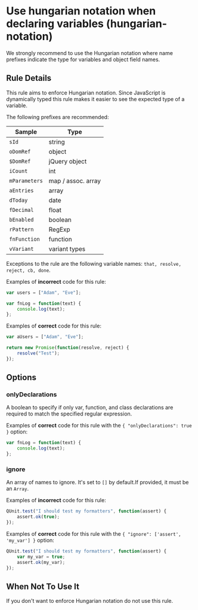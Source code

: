 # Use hungarian notation when declaring variables (hungarian-notation)

We strongly recommend to use the Hungarian notation where name prefixes indicate the type for variables and object field names.

## Rule Details

This rule aims to enforce Hungarian notation. Since JavaScript is dynamically typed this rule makes it easier to see the expected type of a variable.

The following prefixes are recommended:

| Sample | Type |
|-|-|
| `sId` | string |
| `oDomRef` | object |
| `$DomRef` | jQuery object |
| `iCount` | int |
| `mParameters` | map / assoc. array |
| `aEntries` | array |
| `dToday` | date |
| `fDecimal` | float |
| `bEnabled` | boolean |
| `rPattern` | RegExp |
| `fnFunction` | function |
| `vVariant` | variant types |

Exceptions to the rule are the following variable names:
`that, resolve, reject, cb, done`.

Examples of **incorrect** code for this rule:

```js
var users = ["Adam", "Eve"];

var fnLog = function(text) {
    console.log(text);
};
```
Examples of **correct** code for this rule:

```js
var aUsers = ["Adam", "Eve"];

return new Promise(function(resolve, reject) {
    resolve("Test");
});
```

## Options

### onlyDeclarations
A boolean to specify if only var, function, and class declarations are required to match the specified regular expression.

Examples of **correct** code for this rule with the `{ "onlyDeclarations": true }` option:

```js
var fnLog = function(text) {
    console.log(text);
};
```

### ignore

An array of names to ignore. It's set to `[]` by default.If provided, it must be an `Array`.

Examples of **incorrect** code for this rule:

```js
QUnit.test("I should test my formatters", function(assert) {
    assert.ok(true);
});
```

Examples of **correct** code for this rule with the `{ "ignore": ['assert', 'my_var'] }` option:

```js
QUnit.test("I should test my formatters", function(assert) {
    var my_var = true;
    assert.ok(my_var);
});
```


## When Not To Use It

If you don't want to enforce Hungarian notation do not use this rule.
